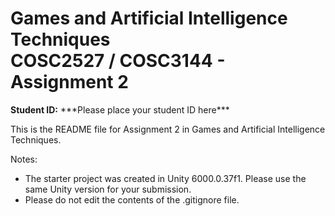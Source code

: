 # Games and Artificial Intelligence Techniques<br>COSC2527 / COSC3144 - Assignment 2
**Student ID:** \*\*\*Please place your student ID here\*\*\*

This is the README file for Assignment 2 in Games and Artificial Intelligence Techniques.

Notes:
* The starter project was created in Unity 6000.0.37f1. Please use the same Unity version for your submission.
* Please do not edit the contents of the .gitignore file.
